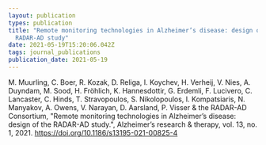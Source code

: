 ```yaml
---
layout: publication
types: publication
title: "Remote monitoring technologies in Alzheimer’s disease: design of the
  RADAR-AD study"
date: 2021-05-19T15:20:06.042Z
tags: journal_publications
publication_date: 2021-05-19
---
```

M. Muurling, C. Boer, R. Kozak, D. Religa, I. Koychev, H. Verheij, V. Nies, A. Duyndam, M. Sood, H. Fröhlich, K. Hannesdottir, G. Erdemli, F. Lucivero, C. Lancaster, C. Hinds, T. Stravopoulos, S. Nikolopoulos, I. Kompatsiaris, N. Manyakov, A. Owens, V. Narayan, D. Aarsland, P. Visser & the RADAR-AD Consortium, "Remote monitoring technologies in Alzheimer’s disease: design of the RADAR-AD study.", Alzheimer’s research & therapy, vol. 13, no. 1, 2021. <https://doi.org/10.1186/s13195-021-00825-4>